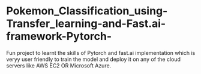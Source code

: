 # Pokemon_Classification_using-Transfer_learning-and-Fast.ai-framework-Pytorch-

Fun project to learnt the skills of Pytorch and fast.ai implementation which is veryy user friendly to train the model and deploy it on any of the cloud servers like AWS EC2 OR Microsoft Azure.
